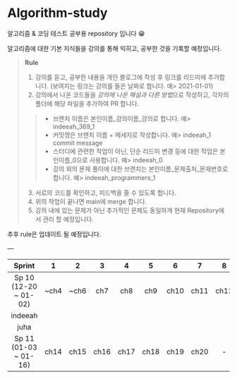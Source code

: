 # Algorithm-study
알고리즘 &amp; 코딩 테스트 공부용 repository 입니다 😁
  
알고리즘에 대한 기본 지식들을 강의를 통해 익히고, 공부한 것을 기록할 예정입니다.
> **Rule**
> 1. 강의를 듣고, 공부한 내용을 개인 블로그에 작성 후 링크를 리드미에 추가합니다. (보여지는 링크는 강의를 들은 날짜로 합니다. 예> 2021-01-01)
> 2. 강의에서 나온 코드들을 *강의에 나온 해설과 다른 방법*으로 작성하고, 각자의 폴더에 해당 파일을 추가하여 PR 합니다. 
>> * 브랜치 이름은 본인이름_강의이름_강의로 합니다. 예> indeeah_369_1
>> * 커밋명은 브랜치 이름 + 메세지로 작성합니다. 예> indeeah_1 commit message
>> * 스터디에 관련한 작업이 아닌, 단순 리드미 변경 등에 대한 작업은 본인이름_0으로 사용합니다. 예> indeeah_0
>> * 강의 외의 문제 풀이에 대한 브랜치는 본인이름_문제출처_문제번호로 합니다. 예> indeeah_programmers_1
> 3. 서로의 코드를 확인하고, 피드백을 줄 수 있도록 합니다.
> 4. 위의 작업이 끝나면 main에 merge 합니다.
> 5. 강의 내에 있는 문제가 아닌 추가적인 문제도 동일하게 현재 Repository에서 관리 할 예정입니다.
>
추후 rule은 업데이트 될 예정입니다.

—

|        Sprint         |  1   |  2   |  3   |  4   |  5   |  6   |  7   |  8   |  9   | 10  |
|:---------------------:|:----:|:----:|:----:|:----:|:----:|:----:|:----:|:----:|:----:|:---:|
| Sp 10 (12-20 ~ 01-02) | ~ch4 | ~ch6 | ch7  | ch8  | ch9  | ch10 | ch11 | ch12 | ch13 |  -  |
|        indeeah        |      |      |      |      |      |      |      |      |      |     |
|         juha          |      |      |      |      |      |      |      |      |      |     |
| Sp 11 (01-03 ~ 01-16) | ch14 | ch15 | ch16 | ch17 | ch18 | ch19 | ch20 |  -   |  -   |  -  |